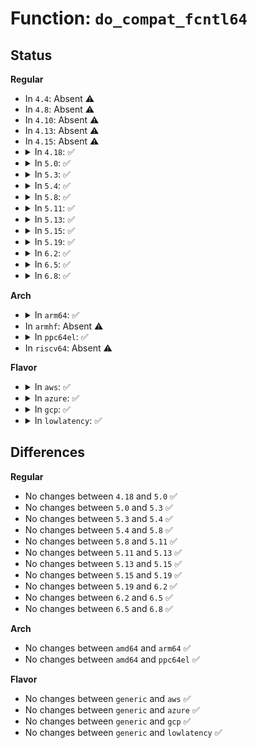 # Function: <code>do_compat_fcntl64</code>

## Status
<b>Regular</b>
<ul>
<li>
In <code>4.4</code>: Absent ⚠️
</li>
<li>
In <code>4.8</code>: Absent ⚠️
</li>
<li>
In <code>4.10</code>: Absent ⚠️
</li>
<li>
In <code>4.13</code>: Absent ⚠️
</li>
<li>
In <code>4.15</code>: Absent ⚠️
</li>
<li>
<details>
<summary>In <code>4.18</code>: ✅</summary>

```c
long int do_compat_fcntl64(unsigned int fd, unsigned int cmd, compat_ulong_t arg);
```

**Collision:** Unique Static

**Inline:** No

**Transformation:** False

**Instances:**

```
In fs/fcntl.c (ffffffff812aee20)
Location: fs/fcntl.c:613
Inline: False
Direct callers:
  - fs/fcntl.c:__x32_compat_sys_fcntl
  - fs/fcntl.c:__ia32_compat_sys_fcntl
  - fs/fcntl.c:__x32_compat_sys_fcntl64
  - fs/fcntl.c:__ia32_compat_sys_fcntl64
```
**Symbols:**

```
ffffffff812aee20-ffffffff812af0a5: do_compat_fcntl64 (STB_LOCAL)
```
</details>
</li>
<li>
<details>
<summary>In <code>5.0</code>: ✅</summary>

```c
long int do_compat_fcntl64(unsigned int fd, unsigned int cmd, compat_ulong_t arg);
```

**Collision:** Unique Static

**Inline:** No

**Transformation:** False

**Instances:**

```
In fs/fcntl.c (ffffffff812c3f10)
Location: fs/fcntl.c:613
Inline: False
Direct callers:
  - fs/fcntl.c:__x32_compat_sys_fcntl
  - fs/fcntl.c:__ia32_compat_sys_fcntl
  - fs/fcntl.c:__x32_compat_sys_fcntl64
  - fs/fcntl.c:__ia32_compat_sys_fcntl64
```
**Symbols:**

```
ffffffff812c3f10-ffffffff812c41c4: do_compat_fcntl64 (STB_LOCAL)
```
</details>
</li>
<li>
<details>
<summary>In <code>5.3</code>: ✅</summary>

```c
long int do_compat_fcntl64(unsigned int fd, unsigned int cmd, compat_ulong_t arg);
```

**Collision:** Unique Static

**Inline:** No

**Transformation:** False

**Instances:**

```
In fs/fcntl.c (ffffffff812e0910)
Location: fs/fcntl.c:613
Inline: False
Direct callers:
  - fs/fcntl.c:__x32_compat_sys_fcntl
  - fs/fcntl.c:__ia32_compat_sys_fcntl
  - fs/fcntl.c:__x32_compat_sys_fcntl64
  - fs/fcntl.c:__ia32_compat_sys_fcntl64
```
**Symbols:**

```
ffffffff812e0910-ffffffff812e0c3e: do_compat_fcntl64 (STB_LOCAL)
```
</details>
</li>
<li>
<details>
<summary>In <code>5.4</code>: ✅</summary>

```c
long int do_compat_fcntl64(unsigned int fd, unsigned int cmd, compat_ulong_t arg);
```

**Collision:** Unique Static

**Inline:** No

**Transformation:** False

**Instances:**

```
In fs/fcntl.c (ffffffff812f23c0)
Location: fs/fcntl.c:613
Inline: False
Direct callers:
  - fs/fcntl.c:__x32_compat_sys_fcntl
  - fs/fcntl.c:__ia32_compat_sys_fcntl
  - fs/fcntl.c:__x32_compat_sys_fcntl64
  - fs/fcntl.c:__ia32_compat_sys_fcntl64
```
**Symbols:**

```
ffffffff812f23c0-ffffffff812f26ee: do_compat_fcntl64 (STB_LOCAL)
```
</details>
</li>
<li>
<details>
<summary>In <code>5.8</code>: ✅</summary>

```c
long int do_compat_fcntl64(unsigned int fd, unsigned int cmd, compat_ulong_t arg);
```

**Collision:** Unique Static

**Inline:** No

**Transformation:** False

**Instances:**

```
In fs/fcntl.c (ffffffff8132a5e0)
Location: fs/fcntl.c:613
Inline: False
Direct callers:
  - fs/fcntl.c:__x32_compat_sys_fcntl
  - fs/fcntl.c:__ia32_compat_sys_fcntl
  - fs/fcntl.c:__x32_compat_sys_fcntl64
  - fs/fcntl.c:__ia32_compat_sys_fcntl64
```
**Symbols:**

```
ffffffff8132a5e0-ffffffff8132a97b: do_compat_fcntl64 (STB_LOCAL)
```
</details>
</li>
<li>
<details>
<summary>In <code>5.11</code>: ✅</summary>

```c
long int do_compat_fcntl64(unsigned int fd, unsigned int cmd, compat_ulong_t arg);
```

**Collision:** Unique Static

**Inline:** No

**Transformation:** False

**Instances:**

```
In fs/fcntl.c (ffffffff81335b50)
Location: fs/fcntl.c:613
Inline: False
Direct callers:
  - fs/fcntl.c:__x32_compat_sys_fcntl
  - fs/fcntl.c:__ia32_compat_sys_fcntl
  - fs/fcntl.c:__x32_compat_sys_fcntl64
  - fs/fcntl.c:__ia32_compat_sys_fcntl64
```
**Symbols:**

```
ffffffff81335b50-ffffffff81335eeb: do_compat_fcntl64 (STB_LOCAL)
```
</details>
</li>
<li>
<details>
<summary>In <code>5.13</code>: ✅</summary>

```c
long int do_compat_fcntl64(unsigned int fd, unsigned int cmd, compat_ulong_t arg);
```

**Collision:** Unique Static

**Inline:** No

**Transformation:** False

**Instances:**

```
In fs/fcntl.c (ffffffff8133bce0)
Location: fs/fcntl.c:618
Inline: False
Direct callers:
  - fs/fcntl.c:__x32_compat_sys_fcntl
  - fs/fcntl.c:__ia32_compat_sys_fcntl
  - fs/fcntl.c:__x32_compat_sys_fcntl64
  - fs/fcntl.c:__ia32_compat_sys_fcntl64
```
**Symbols:**

```
ffffffff8133bce0-ffffffff8133c076: do_compat_fcntl64 (STB_LOCAL)
```
</details>
</li>
<li>
<details>
<summary>In <code>5.15</code>: ✅</summary>

```c
long int do_compat_fcntl64(unsigned int fd, unsigned int cmd, compat_ulong_t arg);
```

**Collision:** Unique Static

**Inline:** No

**Transformation:** False

**Instances:**

```
In fs/fcntl.c (ffffffff81389960)
Location: fs/fcntl.c:622
Inline: False
Direct callers:
  - fs/fcntl.c:__x64_compat_sys_fcntl
  - fs/fcntl.c:__ia32_compat_sys_fcntl
  - fs/fcntl.c:__x64_compat_sys_fcntl64
  - fs/fcntl.c:__ia32_compat_sys_fcntl64
```
**Symbols:**

```
ffffffff81389960-ffffffff81389cf6: do_compat_fcntl64 (STB_LOCAL)
```
</details>
</li>
<li>
<details>
<summary>In <code>5.19</code>: ✅</summary>

```c
long int do_compat_fcntl64(unsigned int fd, unsigned int cmd, compat_ulong_t arg);
```

**Collision:** Unique Static

**Inline:** No

**Transformation:** False

**Instances:**

```
In fs/fcntl.c (ffffffff8140a9d0)
Location: fs/fcntl.c:600
Inline: False
Direct callers:
  - fs/fcntl.c:__ia32_compat_sys_fcntl
  - fs/fcntl.c:__ia32_compat_sys_fcntl64
```
**Symbols:**

```
ffffffff8140a9d0-ffffffff8140ad88: do_compat_fcntl64 (STB_LOCAL)
```
</details>
</li>
<li>
<details>
<summary>In <code>6.2</code>: ✅</summary>

```c
long int do_compat_fcntl64(unsigned int fd, unsigned int cmd, compat_ulong_t arg);
```

**Collision:** Unique Static

**Inline:** No

**Transformation:** False

**Instances:**

```
In fs/fcntl.c (ffffffff81495240)
Location: fs/fcntl.c:601
Inline: False
Direct callers:
  - fs/fcntl.c:__ia32_compat_sys_fcntl
  - fs/fcntl.c:__ia32_compat_sys_fcntl64
```
**Symbols:**

```
ffffffff81495240-ffffffff814955f8: do_compat_fcntl64 (STB_LOCAL)
```
</details>
</li>
<li>
<details>
<summary>In <code>6.5</code>: ✅</summary>

```c
long int do_compat_fcntl64(unsigned int fd, unsigned int cmd, compat_ulong_t arg);
```

**Collision:** Unique Static

**Inline:** No

**Transformation:** False

**Instances:**

```
In fs/fcntl.c (ffffffff814ca290)
Location: fs/fcntl.c:602
Inline: False
Direct callers:
  - fs/fcntl.c:__ia32_compat_sys_fcntl
  - fs/fcntl.c:__ia32_compat_sys_fcntl64
```
**Symbols:**

```
ffffffff814ca290-ffffffff814ca640: do_compat_fcntl64 (STB_LOCAL)
```
</details>
</li>
<li>
<details>
<summary>In <code>6.8</code>: ✅</summary>

```c
long int do_compat_fcntl64(unsigned int fd, unsigned int cmd, compat_ulong_t arg);
```

**Collision:** Unique Static

**Inline:** No

**Transformation:** False

**Instances:**

```
In fs/fcntl.c (ffffffff814fcb60)
Location: fs/fcntl.c:603
Inline: False
Direct callers:
  - fs/fcntl.c:__ia32_compat_sys_fcntl
  - fs/fcntl.c:__ia32_compat_sys_fcntl64
```
**Symbols:**

```
ffffffff814fcb60-ffffffff814fcf10: do_compat_fcntl64 (STB_LOCAL)
```
</details>
</li>
</ul>
<b>Arch</b>
<ul>
<li>
<details>
<summary>In <code>arm64</code>: ✅</summary>

```c
long int do_compat_fcntl64(unsigned int fd, unsigned int cmd, compat_ulong_t arg);
```

**Collision:** Unique Static

**Inline:** No

**Transformation:** False

**Instances:**

```
In fs/fcntl.c (ffff80001039c5a0)
Location: fs/fcntl.c:613
Inline: False
Direct callers:
  - fs/fcntl.c:__arm64_compat_sys_fcntl
  - fs/fcntl.c:__arm64_compat_sys_fcntl64
```
**Symbols:**

```
ffff80001039c5a0-ffff80001039ca38: do_compat_fcntl64 (STB_LOCAL)
```
</details>
</li>
<li>
In <code>armhf</code>: Absent ⚠️
</li>
<li>
<details>
<summary>In <code>ppc64el</code>: ✅</summary>

```c
long int do_compat_fcntl64(unsigned int fd, unsigned int cmd, compat_ulong_t arg);
```

**Collision:** Unique Static

**Inline:** No

**Transformation:** False

**Instances:**

```
In fs/fcntl.c (c000000000497340)
Location: fs/fcntl.c:613
Inline: False
Direct callers:
  - fs/fcntl.c:__se_compat_sys_fcntl
  - fs/fcntl.c:__se_compat_sys_fcntl64
```
**Symbols:**

```
c000000000497340-c000000000497720: do_compat_fcntl64 (STB_LOCAL)
```
</details>
</li>
<li>
In <code>riscv64</code>: Absent ⚠️
</li>
</ul>
<b>Flavor</b>
<ul>
<li>
<details>
<summary>In <code>aws</code>: ✅</summary>

```c
long int do_compat_fcntl64(unsigned int fd, unsigned int cmd, compat_ulong_t arg);
```

**Collision:** Unique Static

**Inline:** No

**Transformation:** False

**Instances:**

```
In fs/fcntl.c (ffffffff812ea9a0)
Location: fs/fcntl.c:613
Inline: False
Direct callers:
  - fs/fcntl.c:__x32_compat_sys_fcntl
  - fs/fcntl.c:__ia32_compat_sys_fcntl
  - fs/fcntl.c:__x32_compat_sys_fcntl64
  - fs/fcntl.c:__ia32_compat_sys_fcntl64
```
**Symbols:**

```
ffffffff812ea9a0-ffffffff812eacce: do_compat_fcntl64 (STB_LOCAL)
```
</details>
</li>
<li>
<details>
<summary>In <code>azure</code>: ✅</summary>

```c
long int do_compat_fcntl64(unsigned int fd, unsigned int cmd, compat_ulong_t arg);
```

**Collision:** Unique Static

**Inline:** No

**Transformation:** False

**Instances:**

```
In fs/fcntl.c (ffffffff812db5e0)
Location: fs/fcntl.c:613
Inline: False
Direct callers:
  - fs/fcntl.c:__x32_compat_sys_fcntl
  - fs/fcntl.c:__ia32_compat_sys_fcntl
  - fs/fcntl.c:__x32_compat_sys_fcntl64
  - fs/fcntl.c:__ia32_compat_sys_fcntl64
```
**Symbols:**

```
ffffffff812db5e0-ffffffff812db90e: do_compat_fcntl64 (STB_LOCAL)
```
</details>
</li>
<li>
<details>
<summary>In <code>gcp</code>: ✅</summary>

```c
long int do_compat_fcntl64(unsigned int fd, unsigned int cmd, compat_ulong_t arg);
```

**Collision:** Unique Static

**Inline:** No

**Transformation:** False

**Instances:**

```
In fs/fcntl.c (ffffffff812e87b0)
Location: fs/fcntl.c:613
Inline: False
Direct callers:
  - fs/fcntl.c:__x32_compat_sys_fcntl
  - fs/fcntl.c:__ia32_compat_sys_fcntl
  - fs/fcntl.c:__x32_compat_sys_fcntl64
  - fs/fcntl.c:__ia32_compat_sys_fcntl64
```
**Symbols:**

```
ffffffff812e87b0-ffffffff812e8ade: do_compat_fcntl64 (STB_LOCAL)
```
</details>
</li>
<li>
<details>
<summary>In <code>lowlatency</code>: ✅</summary>

```c
long int do_compat_fcntl64(unsigned int fd, unsigned int cmd, compat_ulong_t arg);
```

**Collision:** Unique Static

**Inline:** No

**Transformation:** False

**Instances:**

```
In fs/fcntl.c (ffffffff812f9780)
Location: fs/fcntl.c:613
Inline: False
Direct callers:
  - fs/fcntl.c:__x32_compat_sys_fcntl
  - fs/fcntl.c:__ia32_compat_sys_fcntl
  - fs/fcntl.c:__x32_compat_sys_fcntl64
  - fs/fcntl.c:__ia32_compat_sys_fcntl64
```
**Symbols:**

```
ffffffff812f9780-ffffffff812f9aae: do_compat_fcntl64 (STB_LOCAL)
```
</details>
</li>
</ul>

## Differences
<b>Regular</b>
<ul>
<li>
No changes between <code>4.18</code> and <code>5.0</code> ✅
</li>
<li>
No changes between <code>5.0</code> and <code>5.3</code> ✅
</li>
<li>
No changes between <code>5.3</code> and <code>5.4</code> ✅
</li>
<li>
No changes between <code>5.4</code> and <code>5.8</code> ✅
</li>
<li>
No changes between <code>5.8</code> and <code>5.11</code> ✅
</li>
<li>
No changes between <code>5.11</code> and <code>5.13</code> ✅
</li>
<li>
No changes between <code>5.13</code> and <code>5.15</code> ✅
</li>
<li>
No changes between <code>5.15</code> and <code>5.19</code> ✅
</li>
<li>
No changes between <code>5.19</code> and <code>6.2</code> ✅
</li>
<li>
No changes between <code>6.2</code> and <code>6.5</code> ✅
</li>
<li>
No changes between <code>6.5</code> and <code>6.8</code> ✅
</li>
</ul>
<b>Arch</b>
<ul>
<li>
No changes between <code>amd64</code> and <code>arm64</code> ✅
</li>
<li>
No changes between <code>amd64</code> and <code>ppc64el</code> ✅
</li>
</ul>
<b>Flavor</b>
<ul>
<li>
No changes between <code>generic</code> and <code>aws</code> ✅
</li>
<li>
No changes between <code>generic</code> and <code>azure</code> ✅
</li>
<li>
No changes between <code>generic</code> and <code>gcp</code> ✅
</li>
<li>
No changes between <code>generic</code> and <code>lowlatency</code> ✅
</li>
</ul>
